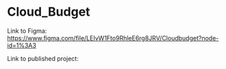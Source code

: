 # Cloud_Budget

Link to Figma: https://www.figma.com/file/LEIvW1Fto9RhleE6rg8JRV/Cloudbudget?node-id=1%3A3

Link to published project:
